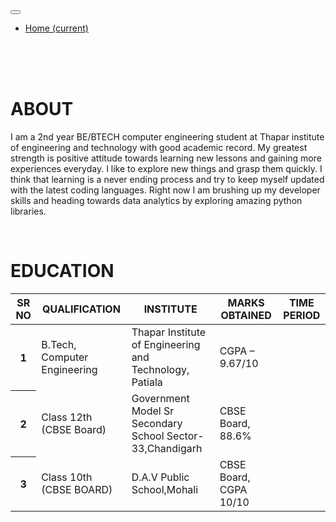 <!DOCTYPE HTML>
<head>
	<title>homepage</title>
	<link rel="stylesheet" href="https://stackpath.bootstrapcdn.com/bootstrap/4.3.1/css/bootstrap.min.css" integrity="sha384-ggOyR0iXCbMQv3Xipma34MD+dH/1fQ784/j6cY/iJTQUOhcWr7x9JvoRxT2MZw1T" crossorigin="anonymous">
<script src="https://code.jquery.com/jquery-3.3.1.slim.min.js" integrity="sha384-q8i/X+965DzO0rT7abK41JStQIAqVgRVzpbzo5smXKp4YfRvH+8abtTE1Pi6jizo" crossorigin="anonymous"></script>

<script src="https://cdnjs.cloudflare.com/ajax/libs/popper.js/1.14.7/umd/popper.min.js" integrity="sha384-UO2eT0CpHqdSJQ6hJty5KVphtPhzWj9WO1clHTMGa3JDZwrnQq4sF86dIHNDz0W1" crossorigin="anonymous"></script>

<script src="https://stackpath.bootstrapcdn.com/bootstrap/4.3.1/js/bootstrap.min.js" integrity="sha384-JjSmVgyd0p3pXB1rRibZUAYoIIy6OrQ6VrjIEaFf/nJGzIxFDsf4x0xIM+B07jRM" crossorigin="anonymous"></script>
</head>
<body>
	<nav class="navbar navbar-expand-lg navbar-light bg-light">
  <button class="navbar-toggler" type="button" data-toggle="collapse" data-target="#navbarTogglerDemo03" aria-controls="navbarTogglerDemo03" aria-expanded="false" aria-label="Toggle navigation">
    <span class="navbar-toggler-icon"></span>
  </button>
<!--   <a class="navbar-brand" href="#">KRITIKA AGGARWAL</a> -->

  <div class="collapse navbar-collapse" id="navbarTogglerDemo03">
    <ul class="navbar-nav mr-auto mt-2 mt-lg-0">
      <li class="nav-item active">
        <a class="nav-link" href="#">Home <span class="sr-only">(current)</span></a>
      </li>
      <!-- <li class="nav-item">
        <a class="nav-link" href="#">Link</a>
      </li>
      <li class="nav-item">
        <a class="nav-link disabled" href="#">Disabled</a>
      </li> -->
    </ul>
    <!-- <form class="form-inline my-2 my-lg-0">
      <input class="form-control mr-sm-2" type="search" placeholder="Search" aria-label="Search">
      <button class="btn btn-outline-success my-2 my-sm-0" type="submit">Search</button>
    </form> -->
  </div>
</nav>
<br><br><br>
<div class="container">
  <div>
    <h1>ABOUT</h1>
  </div>
<p>
  I am a 2nd year BE/BTECH computer engineering student at Thapar institute of engineering and technology
with good academic record. My greatest strength is positive attitude towards learning new lessons and gaining
more experiences everyday. I like to explore new things and grasp them quickly. I think that learning is a never
ending process and try to keep myself updated with the latest coding languages. Right now I am brushing up my
developer skills and heading towards data analytics by exploring amazing python libraries.

</p>
<br<br><br>
<!-- TABLE -->
<div><h1>EDUCATION</h1></div>
<table class="table table-hover">
  <thead>
    <tr>
      <th scope="col">SR NO</th>
      <th scope="col">QUALIFICATION</th>
      <th scope="col">INSTITUTE</th>
      <th scope="col">MARKS OBTAINED</th>
      <th scope="col">TIME PERIOD</th>
    </tr>
  </thead>
  <tbody>
    <tr>
      <th scope="row">1</th>
      <td>B.Tech, Computer
        Engineering</td>
      <td>Thapar Institute of
        Engineering and
        Technology, Patiala</td>
      <td>CGPA – 9.67/10</td>
    </tr>
    <tr>
      <th scope="row">2</th>
      <td>Class 12th (CBSE Board)</td>
      <td>Government Model Sr Secondary School Sector-33,Chandigarh</td>
      <td>CBSE Board, 88.6%</td>
    </tr>
    <tr>
      <th scope="row">3</th>
      <td>Class 10th (CBSE BOARD)
        </td>
      <td>D.A.V Public School,Mohali</td>
      <td>CBSE Board, CGPA 10/10</td>
    </tr>
  </tbody>
</table>
</div>
</body>
</html>
